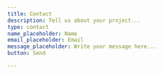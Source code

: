 ```yaml
---
title: Contact
description: Tell us about your project...
type: contact
name_placeholder: Name
email_placeholder: Email
message_placeholder: Write your message here...
button: Send

---
```

